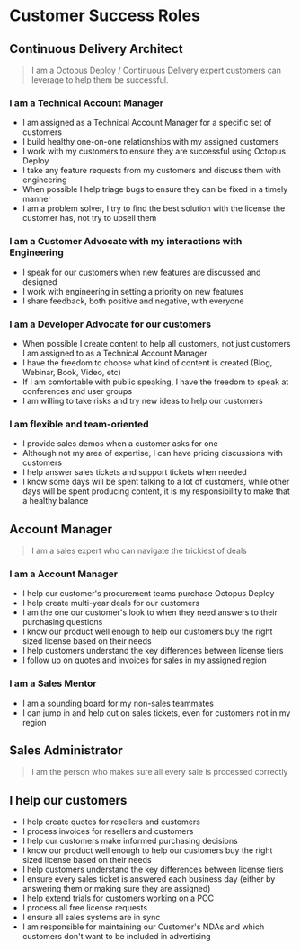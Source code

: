 # Customer Success Roles

## Continuous Delivery Architect

> I am a Octopus Deploy / Continuous Delivery expert customers can leverage to help them be successful.

### I am a Technical Account Manager

- I am assigned as a Technical Account Manager for a specific set of customers
- I build healthy one-on-one relationships with my assigned customers
- I work with my customers to ensure they are successful using Octopus Deploy
- I take any feature requests from my customers and discuss them with engineering
- When possible I help triage bugs to ensure they can be fixed in a timely manner
- I am a problem solver, I try to find the best solution with the license the customer has, not try to upsell them

### I am a Customer Advocate with my interactions with Engineering

- I speak for our customers when new features are discussed and designed
- I work with engineering in setting a priority on new features
- I share feedback, both positive and negative, with everyone

### I am a Developer Advocate for our customers

- When possible I create content to help all customers, not just customers I am assigned to as a Technical Account Manager
- I have the freedom to choose what kind of content is created (Blog, Webinar, Book, Video, etc)
- If I am comfortable with public speaking, I have the freedom to speak at conferences and user groups
- I am willing to take risks and try new ideas to help our customers

### I am flexible and team-oriented 

- I provide sales demos when a customer asks for one
- Although not my area of expertise, I can have pricing discussions with customers
- I help answer sales tickets and support tickets when needed
- I know some days will be spent talking to a lot of customers, while other days will be spent producing content, it is my responsibility to make that a healthy balance

## Account Manager

> I am a sales expert who can navigate the trickiest of deals

### I am a Account Manager

- I help our customer's procurement teams purchase Octopus Deploy
- I help create multi-year deals for our customers
- I am the one our customer's look to when they need answers to their purchasing questions
- I know our product well enough to help our customers buy the right sized license based on their needs
- I help customers understand the key differences between license tiers
- I follow up on quotes and invoices for sales in my assigned region

### I am a Sales Mentor

- I am a sounding board for my non-sales teammates
- I can jump in and help out on sales tickets, even for customers not in my region

## Sales Administrator

> I am the person who makes sure all every sale is processed correctly

## I help our customers

- I help create quotes for resellers and customers
- I process invoices for resellers and customers
- I help our customers make informed purchasing decisions
- I know our product well enough to help our customers buy the right sized license based on their needs
- I help customers understand the key differences between license tiers
- I ensure every sales ticket is answered each business day (either by answering them or making sure they are assigned)
- I help extend trials for customers working on a POC
- I process all free license requests 
- I ensure all sales systems are in sync
- I am responsible for maintaining our Customer's NDAs and which customers don't want to be included in advertising